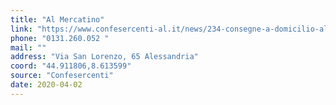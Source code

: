 ```yaml
---
title: "Al Mercatino"
link: "https://www.confesercenti-al.it/news/234-consegne-a-domicilio-alessandria-lista-aggiornata-al-26-marzo.html"
phone: "0131.260.052 "
mail: ""
address: "Via San Lorenzo, 65 Alessandria"
coord: "44.911806,8.613599"
source: "Confesercenti"
date: 2020-04-02
---
```



